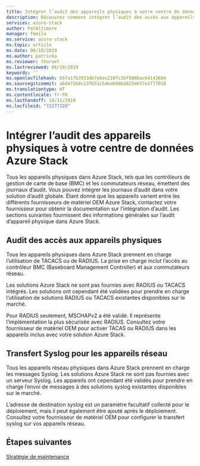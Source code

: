 ```yaml
---
title: Intégrer l’audit des appareils physiques à votre centre de données Azure Stack | Microsoft Docs
description: Découvrez comment intégrer l’audit des accès aux appareils physiques à votre centre de données Azure Stack.
services: azure-stack
author: PatAltimore
manager: femila
ms.service: azure-stack
ms.topic: article
ms.date: 06/10/2019
ms.author: patricka
ms.reviewer: thoroet
ms.lastreviewed: 06/10/2019
keywords: ''
ms.openlocfilehash: b5fa17b3913db7ebec210fc3bf986bac6414368e
ms.sourcegitcommit: a6d47164c13f651c54ea0986d825e637e1f77018
ms.translationtype: HT
ms.contentlocale: fr-FR
ms.lasthandoff: 10/11/2019
ms.locfileid: "72277228"
---
```

# <a name="integrate-physical-device-auditing-with-your-azure-stack-datacenter"></a>Intégrer l’audit des appareils physiques à votre centre de données Azure Stack

Tous les appareils physiques dans Azure Stack, tels que les contrôleurs de gestion de carte de base (BMC) et les commutateurs réseau, émettent des journaux d’audit. Vous pouvez intégrer les journaux d’audit dans votre solution d’audit globale. Étant donné que les appareils varient entre les différents fournisseurs de matériel OEM Azure Stack, contactez votre fournisseur pour obtenir la documentation sur l’intégration d’audit. Les sections suivantes fournissent des informations générales sur l’audit d’appareil physique dans Azure Stack.  

## <a name="physical-device-access-auditing"></a>Audit des accès aux appareils physiques

Tous les appareils physiques dans Azure Stack prennent en charge l’utilisation de TACACS ou de RADIUS. La prise en charge inclut l’accès au contrôleur BMC (Baseboard Management Controller) et aux commutateurs réseau.

Les solutions Azure Stack ne sont pas fournies avec RADIUS ou TACACS intégrés. Les solutions ont cependant été validées pour prendre en charge l’utilisation de solutions RADIUS ou TACACS existantes disponibles sur le marché.

Pour RADIUS seulement, MSCHAPv2 a été validé. Il représente l’implémentation la plus sécurisée avec RADIUS. Consultez votre fournisseur de matériel OEM pour activer TACAS ou RADIUS dans les appareils inclus avec votre solution Azure Stack.

## <a name="syslog-forwarding-for-network-devices"></a>Transfert Syslog pour les appareils réseau

Tous les appareils réseau physiques dans Azure Stack prennent en charge les messages Syslog. Les solutions Azure Stack ne sont pas fournies avec un serveur Syslog. Les appareils ont cependant été validés pour prendre en charge l’envoi de messages à des solutions syslog existantes disponibles sur le marché.

L’adresse de destination syslog est un paramètre facultatif collecté pour le déploiement, mais il peut également être ajouté après le déploiement. Consultez votre fournisseur de matériel OEM pour configurer le transfert syslog sur vos appareils réseau.

## <a name="next-steps"></a>Étapes suivantes

[Stratégie de maintenance](azure-stack-servicing-policy.md)
